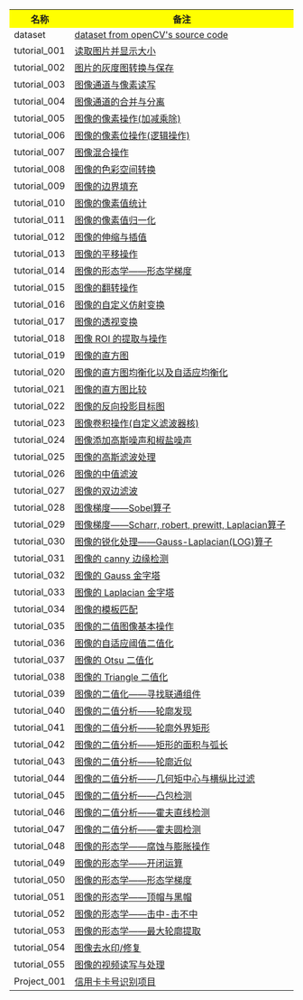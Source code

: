 <table>
  <tr>
    <th width=20%, bgcolor=yellow>名称</th>
    <th width="80%", bgcolor=yellow>备注</th>
  </tr>
  <tr>
    <td > dataset </td>
    <td> <a href="https://github.com/xiaochengsky/openCV/tree/master/dataset"> dataset from openCV's source code</a></td>
  </tr>
  <tr>
    <td > tutorial_001 </td>
    <td> <a href="https://github.com/xiaochengsky/openCV/tree/master/tutorial_001"> 读取图片并显示大小</a></td>
  </tr>
  <tr>
    <td > tutorial_002 </td>
    <td> <a href="https://github.com/xiaochengsky/openCV/tree/master/tutorial_002"> 图片的灰度图转换与保存</a></td>
  </tr>
  <tr>
    <td > tutorial_003 </td>
    <td> <a href="https://github.com/xiaochengsky/openCV/tree/master/tutorial_003"> 图像通道与像素读写</a></td>
  </tr>
  <tr>
    <td > tutorial_004 </td>
    <td> <a href="https://github.com/xiaochengsky/openCV/tree/master/tutorial_004"> 图像通道的合并与分离</a></td>
  </tr>
  <tr>
    <td > tutorial_005 </td>
    <td> <a href="https://github.com/xiaochengsky/openCV/tree/master/tutorial_005"> 图像的像素操作(加减乘除)</a></td>
  </tr>
  <tr>
    <td > tutorial_006 </td>
    <td> <a href="https://github.com/xiaochengsky/openCV/tree/master/tutorial_006"> 图像的像素位操作(逻辑操作)</a></td>
  </tr>
  <tr>
    <td > tutorial_007 </td>
    <td> <a href="https://github.com/xiaochengsky/openCV/tree/master/tutorial_007"> 图像混合操作</a></td>
  </tr>
  <tr>
    <td > tutorial_008 </td>
    <td> <a href="https://github.com/xiaochengsky/openCV/tree/master/tutorial_008"> 图像的色彩空间转换</a></td>
  </tr>  
  <tr>
    <td > tutorial_009 </td>
    <td> <a href="https://github.com/xiaochengsky/openCV/tree/master/tutorial_009"> 图像的边界填充</a></td>
  </tr>  
  <tr>
    <td > tutorial_010 </td>
    <td> <a href="https://github.com/xiaochengsky/openCV/tree/master/tutorial_010"> 图像的像素值统计</a></td>
  </tr>  
  <tr>
    <td > tutorial_011 </td>
    <td> <a href="https://github.com/xiaochengsky/openCV/tree/master/tutorial_011"> 图像的像素值归一化</a></td>
  </tr>
  <tr>
    <td > tutorial_012 </td>
    <td> <a href="https://github.com/xiaochengsky/openCV/tree/master/tutorial_012"> 图像的伸缩与插值</a></td>
  </tr>
  <tr>
    <td > tutorial_013 </td>
    <td> <a href="https://github.com/xiaochengsky/openCV/tree/master/tutorial_013"> 图像的平移操作</a></td>
  </tr>
  <tr>
    <td > tutorial_014 </td>
    <td> <a href="https://github.com/xiaochengsky/openCV/tree/master/tutorial_014"> 图像的形态学——形态学梯度</a></td>
  </tr>
  <tr>
    <td > tutorial_015 </td>
    <td> <a href="https://github.com/xiaochengsky/openCV/tree/master/tutorial_015"> 图像的翻转操作</a></td>
  </tr>  
  <tr>
    <td > tutorial_016 </td>
    <td> <a href="https://github.com/xiaochengsky/openCV/tree/master/tutorial_016"> 图像的自定义仿射变换</a></td>
  </tr>  
  <tr>
    <td > tutorial_017 </td>
    <td> <a href="https://github.com/xiaochengsky/openCV/tree/master/tutorial_017"> 图像的透视变换</a></td>
  </tr>  
  <tr>
    <td > tutorial_018 </td>
    <td> <a href="https://github.com/xiaochengsky/openCV/tree/master/tutorial_018"> 图像 ROI 的提取与操作</a></td>
  </tr>
  <tr>
    <td > tutorial_019 </td>
    <td> <a href="https://github.com/xiaochengsky/openCV/tree/master/tutorial_019"> 图像的直方图</a></td>
  </tr>  
  <tr>
    <td > tutorial_020 </td>
    <td> <a href="https://github.com/xiaochengsky/openCV/tree/master/tutorial_020"> 图像的直方图均衡化以及自适应均衡化</a></td>
  </tr>  
  <tr>
    <td > tutorial_021 </td>
    <td> <a href="https://github.com/xiaochengsky/openCV/tree/master/tutorial_021"> 图像的直方图比较</a></td>
  </tr>
  <tr>
    <td > tutorial_022 </td>
    <td> <a href="https://github.com/xiaochengsky/openCV/tree/master/tutorial_022"> 图像的反向投影目标图</a></td>
  </tr>
  <tr>
    <td > tutorial_023 </td>
    <td> <a href="https://github.com/xiaochengsky/openCV/tree/master/tutorial_023"> 图像卷积操作(自定义滤波器核)</a></td>
  </tr>
  <tr>
    <td > tutorial_024 </td>
    <td> <a href="https://github.com/xiaochengsky/openCV/tree/master/tutorial_024"> 图像添加高斯噪声和椒盐噪声</a></td>
  </tr>
  <tr>
    <td > tutorial_025 </td>
    <td> <a href="https://github.com/xiaochengsky/openCV/tree/master/tutorial_025"> 图像的高斯滤波处理</a></td>
  </tr>  
  <tr>
    <td > tutorial_026 </td>
    <td> <a href="https://github.com/xiaochengsky/openCV/tree/master/tutorial_026"> 图像的中值滤波</a></td>
  </tr>  
  <tr>
    <td > tutorial_027 </td>
    <td> <a href="https://github.com/xiaochengsky/openCV/tree/master/tutorial_027"> 图像的双边滤波</a></td>
  </tr>  
  <tr>
    <td > tutorial_028 </td>
    <td> <a href="https://github.com/xiaochengsky/openCV/tree/master/tutorial_028"> 图像梯度——Sobel算子</a></td>
  </tr>
  <tr>
    <td > tutorial_029 </td>
    <td> <a href="https://github.com/xiaochengsky/openCV/tree/master/tutorial_029"> 图像梯度——Scharr, robert, prewitt, Laplacian算子</a></td>
  </tr>   
  <tr>
    <td > tutorial_030 </td>
    <td> <a href="https://github.com/xiaochengsky/openCV/tree/master/tutorial_030"> 图像的锐化处理——Gauss-Laplacian(LOG)算子</a></td>
  </tr>  
  <tr>
    <td > tutorial_031 </td>
    <td> <a href="https://github.com/xiaochengsky/openCV/tree/master/tutorial_031"> 图像的 canny 边缘检测</a></td>
  </tr>
  <tr>
    <td > tutorial_032 </td>
    <td> <a href="https://github.com/xiaochengsky/openCV/tree/master/tutorial_032"> 图像的 Gauss 金字塔</a></td>
  </tr>
  <tr>
    <td > tutorial_033 </td>
    <td> <a href="https://github.com/xiaochengsky/openCV/tree/master/tutorial_033"> 图像的 Laplacian 金字塔</a></td>
  </tr>
  <tr>
    <td > tutorial_034 </td>
    <td> <a href="https://github.com/xiaochengsky/openCV/tree/master/tutorial_034"> 图像的模板匹配</a></td>
  </tr>
  <tr>
    <td > tutorial_035 </td>
    <td> <a href="https://github.com/xiaochengsky/openCV/tree/master/tutorial_035"> 图像的二值图像基本操作</a></td>
  </tr>  
  <tr>
    <td > tutorial_036 </td>
    <td> <a href="https://github.com/xiaochengsky/openCV/tree/master/tutorial_036"> 图像的自适应阈值二值化</a></td>
  </tr>  
  <tr>
    <td > tutorial_037 </td>
    <td> <a href="https://github.com/xiaochengsky/openCV/tree/master/tutorial_037"> 图像的 Otsu 二值化</a></td>
  </tr>  
  <tr>
    <td > tutorial_038 </td>
    <td> <a href="https://github.com/xiaochengsky/openCV/tree/master/tutorial_038"> 图像的 Triangle 二值化</a></td>
  </tr>
  <tr>
    <td > tutorial_039 </td>
    <td> <a href="https://github.com/xiaochengsky/openCV/tree/master/tutorial_039"> 图像的二值化——寻找联通组件</a></td>
  </tr>    
  <tr>
    <td > tutorial_040 </td>
    <td> <a href="https://github.com/xiaochengsky/openCV/tree/master/tutorial_040"> 图像的二值分析——轮廓发现</a></td>
  </tr>  
  <tr>
    <td > tutorial_041 </td>
    <td> <a href="https://github.com/xiaochengsky/openCV/tree/master/tutorial_041"> 图像的二值分析——轮廓外界矩形</a></td>
  </tr>
  <tr>
    <td > tutorial_042 </td>
    <td> <a href="https://github.com/xiaochengsky/openCV/tree/master/tutorial_042"> 图像的二值分析——矩形的面积与弧长</a></td>
  </tr>
  <tr>
    <td > tutorial_043 </td>
    <td> <a href="https://github.com/xiaochengsky/openCV/tree/master/tutorial_043"> 图像的二值分析——轮廓近似</a></td>
  </tr>
  <tr>
    <td > tutorial_044 </td>
    <td> <a href="https://github.com/xiaochengsky/openCV/tree/master/tutorial_044"> 图像的二值分析——几何矩中心与横纵比过滤</a></td>
  </tr>
  <tr>
    <td > tutorial_045 </td>
    <td> <a href="https://github.com/xiaochengsky/openCV/tree/master/tutorial_045"> 图像的二值分析——凸包检测</a></td>
  </tr>  
  <tr>
    <td > tutorial_046 </td>
    <td> <a href="https://github.com/xiaochengsky/openCV/tree/master/tutorial_046"> 图像的二值分析——霍夫直线检测</a></td>
  </tr>  
  <tr>
    <td > tutorial_047 </td>
    <td> <a href="https://github.com/xiaochengsky/openCV/tree/master/tutorial_047"> 图像的二值分析——霍夫圆检测</a></td>
  </tr>  
  <tr>
    <td > tutorial_048 </td>
    <td> <a href="https://github.com/xiaochengsky/openCV/tree/master/tutorial_048"> 图像的形态学——腐蚀与膨胀操作</a></td>
  </tr>
  <tr>
    <td > tutorial_049 </td>
    <td> <a href="https://github.com/xiaochengsky/openCV/tree/master/tutorial_049"> 图像的形态学——开闭运算</a></td>
  </tr>    
  <tr>
    <td > tutorial_050 </td>
    <td> <a href="https://github.com/xiaochengsky/openCV/tree/master/tutorial_050"> 图像的形态学——形态学梯度</a></td>
  </tr>
  <tr>
    <td > tutorial_051 </td>
    <td> <a href="https://github.com/xiaochengsky/openCV/tree/master/tutorial_051"> 图像的形态学——顶帽与黑帽</a></td>
  </tr>
  <tr>
    <td > tutorial_052 </td>
    <td> <a href="https://github.com/xiaochengsky/openCV/tree/master/tutorial_052"> 图像的形态学——击中-击不中</a></td>
  </tr>  
  <tr>
    <td > tutorial_053 </td>
    <td> <a href="https://github.com/xiaochengsky/openCV/tree/master/tutorial_053"> 图像的形态学——最大轮廓提取</a></td>
  </tr>  
  <tr>
    <td > tutorial_054 </td>
    <td> <a href="https://github.com/xiaochengsky/openCV/tree/master/tutorial_054"> 图像去水印/修复</a></td>
  </tr>  
  <tr>
    <td > tutorial_055 </td>
    <td> <a href="https://github.com/xiaochengsky/openCV/tree/master/tutorial_055"> 图像的视频读写与处理</a></td>
  </tr>
  <tr>
    <td > Project_001 </td>
    <td> <a href="https://github.com/xiaochengsky/openCV/tree/master/Project_001"> 信用卡卡号识别项目</a></td>
  </tr>     
</table>
